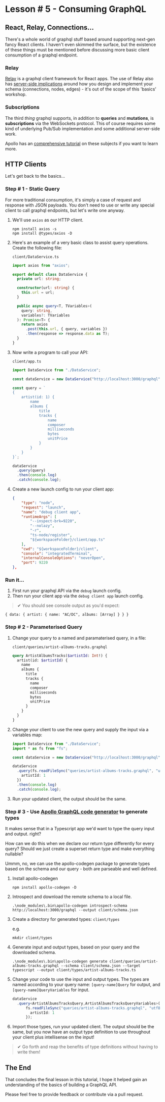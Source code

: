 # Lesson # 5 - Consuming GraphQL

## React, Relay, Connections...

There's a whole world of graphql stuff based around supporting next-gen fancy React clients. I haven't even skimmed the surface, but the existence of these things must be mentioned before discussing more basic client consumption of a graphql endpoint.

### Relay

[Relay](https://github.com/graphql/graphql-relay-js) is a graphql client framework for React apps. The use of Relay also has [server-side implications](https://dev-blog.apollodata.com/explaining-graphql-connections-c48b7c3d6976) around how you design and implement your schema (connections, nodes, edges) - it's out of the scope of this 'basics' workshop.

### Subscriptions

The third _thing_ graphql supports, in addition to **queries** and **mutations**, is **subscriptions** via the WebSockets protocol. This of course requires some kind of underlying Pub/Sub implementation and some additional server-side work.

Apollo has an [comprehensive tutorial](https://dev-blog.apollodata.com/tutorial-graphql-subscriptions-server-side-e51c32dc2951) on these subjects if you want to learn more.

## HTTP Clients

Let's get back to the basics...

### Step # 1 - Static Query

For more traditional consumption, it's simply a case of request and response with JSON payloads. You don't need to use or write any special client to call graphql endpoints, but let's write one anyway.

1.  We'll use `axios` as our HTTP client.

    ```
    npm install axios -s
    npm install @types/axios -D
    ```

2.  Here's an example of a very basic class to assist query operations. Create the following file:

    `client/DataService.ts`

    ```ts
    import axios from "axios";

    export default class DataService {
      private url: string;

      constructor(url: string) {
        this.url = url;
      }

      public async query<T, TVariables>(
        query: string,
        variables?: TVariables
      ): Promise<T> {
        return axios
          .post(this.url, { query, variables })
          .then(response => response.data as T);
      }
    }
    ```

3.  Now write a program to call your API:

    `client/app.ts`

    ```ts
    import DataService from "./DataService";

    const dataService = new DataService("http://localhost:3000/graphql");

    const query = `
    {
        artist(id: 1) {
            name
            albums {
                title
                tracks {
                    name
                    composer
                    milliseconds
                    bytes
                    unitPrice
                }
            }
        }
    }`;

    dataService
      .query(query)
      .then(console.log)
      .catch(console.log);
    ```

4.  Create a new launch config to run your client app:

    ```json
    {
        "type": "node",
        "request": "launch",
        "name": "debug client app",
        "runtimeArgs": [
            "--inspect-brk=9220",
            "--nolazy",
            "-r",
            "ts-node/register",
            "${workspaceFolder}/client/app.ts"
        ],
        "cwd": "${workspaceFolder}/client",
        "console": "integratedTerminal",
        "internalConsoleOptions": "neverOpen",
        "port": 9220
    },
    ```

### Run it...

1.  First run your graphql API via the `debug` launch config.
2.  Then run your client app via the `debug client app` launch config.

> ✔ You should see console output as you'd expect:

```
{ data: { artist: { name: "AC/DC", albums: [Array] } } }
```

### Step # 2 - Parameterised Query

1.  Change your query to a named and paramaterised query, in a file:

    `client/queries/artist-albums-tracks.graphql`

    ```graphql
    query ArtistAlbumsTracks($artistId: Int!) {
      artist(id: $artistId) {
        name
        albums {
          title
          tracks {
            name
            composer
            milliseconds
            bytes
            unitPrice
          }
        }
      }
    }
    ```

2.  Change your client to use the new query and supply the input via a variables map:

    ```ts
    import DataService from "./DataService";
    import * as fs from "fs";

    const dataService = new DataService("http://localhost:3000/graphql");

    dataService
      .query(fs.readFileSync("queries/artist-albums-tracks.graphql", "utf8"), {
        artistId: 1
      })
      .then(console.log)
      .catch(console.log);
    ```

3.  Run your updated client, the output should be the same.

### Step # 3 - Use [Apollo GraphQL code generator](https://github.com/apollographql/apollo-codegen) to generate types

It makes sense that in a Typescript app we'd want to type the query input and output. right?

How can we do this when we declare our return type differently for every query? Should we just create a superset return type and make everything nullable?

Ummm, no, we can use the apollo-codegen package to generate types based on the schema and our query - both are parseable and well defined.

1.  Install apollo-codegen

    ```
    npm install apollo-codegen -D
    ```

2.  Introspect and download the remote schema to a local file.

    ```
    .\node_modules\.bin\apollo-codegen introspect-schema http://localhost:3000/graphql --output client/schema.json
    ```

3.  Create a directory for generated types: `client/types`

    e.g.

    ```
    mkdir client/types
    ```

4.  Generate input and output types, based on your query and the downloaded schema.

    ```
    .\node_modules\.bin\apollo-codegen generate client/queries/artist-albums-tracks.graphql --schema client/schema.json --target typescript --output client/types/artist-albums-tracks.ts
    ```

5.  Change your code to use the input and output types. The types are named according to your query name: `[query-name]Query` for output, and `[query-name]QueryVariables` for input.

    ```ts
    dataService
      .query<ArtistAlbumsTracksQuery,ArtistAlbumsTracksQueryVariables>(
          fs.readFileSync("queries/artist-albums-tracks.graphql", "utf8"), {
            artistId: 1
          });
    ```

6.  Import those types, run your updated client. The output should be the same, but you now have an output type definition to use throughout your client plus intellisense on the input!

> ✔ Go forth and reap the benefits of type definitions without having to write them!

## The End

That concludes the final lesson in this tutorial, I hope it helped gain an understanding of the basics of building a GraphQL API.

Please feel free to provide feedback or contribute via a pull request.
